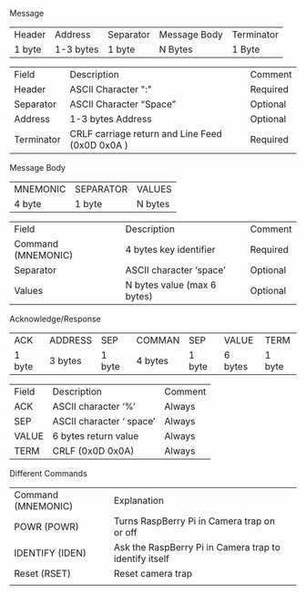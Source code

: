 Message

<table>
  <tr>
    <td>Header</td>
    <td>Address</td>
    <td>Separator</td>
    <td>Message Body</td>
    <td>Terminator</td>
  </tr>
  <tr>
    <td>1 byte</td>
    <td>1-3 bytes</td>
    <td>1 byte</td>
    <td>N Bytes</td>
    <td>1 Byte</td>
  </tr>
</table>


<table>
  <tr>
    <td>Field</td>
    <td>Description</td>
    <td>Comment</td>
  </tr>
  <tr>
    <td>Header</td>
    <td>ASCII Character ":"</td>
    <td>Required</td>
  </tr>
  <tr>
    <td>Separator</td>
    <td>ASCII Character “Space”</td>
    <td>Optional</td>
  </tr>
  <tr>
    <td>Address</td>
    <td>1-3 bytes Address</td>
    <td>Optional</td>
  </tr>
  <tr>
    <td>Terminator</td>
    <td>CRLF carriage return and Line Feed (0x0D 0x0A
)</td>
    <td>Required</td>
  </tr>
</table>


Message Body

<table>
  <tr>
    <td>MNEMONIC</td>
    <td>SEPARATOR</td>
    <td>VALUES</td>
  </tr>
  <tr>
    <td>4 byte</td>
    <td>1 byte</td>
    <td>N bytes</td>
  </tr>
</table>


<table>
  <tr>
    <td>Field</td>
    <td>Description</td>
    <td>Comment</td>
  </tr>
  <tr>
    <td>Command (MNEMONIC)</td>
    <td>4 bytes key identifier</td>
    <td>Required</td>
  </tr>
  <tr>
    <td>Separator</td>
    <td>ASCII character ‘space’</td>
    <td>Optional</td>
  </tr>
  <tr>
    <td>Values</td>
    <td>N bytes value (max 6 bytes)</td>
    <td>Optional</td>
  </tr>
</table>


Acknowledge/Response

<table>
  <tr>
    <td>ACK </td>
    <td>ADDRESS</td>
    <td>SEP</td>
    <td>COMMAN</td>
    <td>SEP</td>
    <td>VALUE</td>
    <td>TERM</td>
  </tr>
  <tr>
    <td>1 byte</td>
    <td>3 bytes</td>
    <td>1 byte</td>
    <td>4 bytes</td>
    <td>1 byte</td>
    <td>6 bytes</td>
    <td>1 byte</td>
  </tr>
</table>


<table>
  <tr>
    <td>Field</td>
    <td>Description</td>
    <td>Comment</td>
  </tr>
  <tr>
    <td>ACK</td>
    <td>ASCII character ‘%’</td>
    <td>Always</td>
  </tr>
  <tr>
    <td>SEP</td>
    <td>ASCII character ‘ space’</td>
    <td>Always</td>
  </tr>
  <tr>
    <td>VALUE</td>
    <td>6 bytes return value</td>
    <td>Always</td>
  </tr>
  <tr>
    <td>TERM</td>
    <td>CRLF (0x0D 0x0A)</td>
    <td>Always</td>
  </tr>
</table>


Different Commands

<table>
  <tr>
    <td>Command (MNEMONIC)</td>
    <td>Explanation</td>
    <td></td>
  </tr>
  <tr>
    <td>POWR (POWR)</td>
    <td>Turns RaspBerry Pi in Camera trap on or off</td>
    <td></td>
  </tr>
  <tr>
    <td>IDENTIFY (IDEN)</td>
    <td>Ask the RaspBerry Pi in Camera trap to identify itself</td>
    <td></td>
  </tr>
  <tr>
    <td>Reset (RSET)</td>
    <td>Reset camera trap</td>
    <td></td>
  </tr>
  <tr>
    <td></td>
    <td></td>
    <td></td>
  </tr>
</table>


